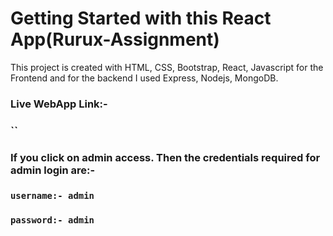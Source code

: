 # Getting Started with this React App(Rurux-Assignment)

This project is created with HTML, CSS, Bootstrap, React, Javascript for the Frontend and for the backend
I used Express, Nodejs, MongoDB.

<h3>Live WebApp Link:-</h3>

### ``

<h3>If you click on admin access. Then the credentials required for admin login are:-</h3>

### `username:- admin`
### `password:- admin`
